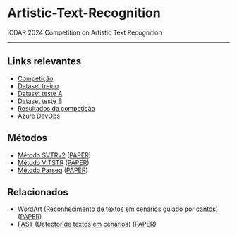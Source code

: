 # Artistic-Text-Recognition
ICDAR 2024 Competition on Artistic Text Recognition

---

## Links relevantes
- [Competição](https://sites.google.com/view/icdar-2024-competition-wordart/)
- [Dataset treino](https://drive.google.com/file/d/1Lq6xKNbD7Kvs-i1myJPmwBLLG5YnoM9N/view)
- [Dataset teste A](https://drive.google.com/file/d/15tkLbdXYzIILVWIg4kqjPMJ51p-vD2Ej/view)
- [Dataset teste B](https://drive.google.com/file/d/1Q7kAqFITGntZAn-HuCh8vQpHTpDkPSAH/view)
- [Resultados da competição](https://codalab.lisn.upsaclay.fr/competitions/17182#participate)
- [Azure DevOps](https://dev.azure.com/pucpr-estudantes/prj-bcc-8u-e07)

## Métodos
- [Método SVTRv2](https://github.com/Topdu/OpenOCR/blob/main/configs/rec/svtrv2/readme.md) ([PAPER](https://arxiv.org/pdf/2411.15858))
- [Método ViTSTR](https://github.com/kwon-evan/ViTSTR) ([PAPER](https://arxiv.org/pdf/2105.08582))
- [Método Parseq](https://github.com/baudm/parseq) ([PAPER](https://arxiv.org/pdf/2207.06966))

## Relacionados
- [WordArt (Reconhecimento de textos em cenários guiado por cantos)](https://github.com/xdxie/WordArt) ([PAPER](https://arxiv.org/pdf/2208.00438))
- [FAST (Detector de textos em cenários)](https://github.com/czczup/FAST) ([PAPER](https://arxiv.org/pdf/2111.02394))
